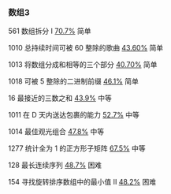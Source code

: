 ### 数组3

561  数组拆分 I  [70.7%](http://70.7%/)  简单  

1010  总持续时间可被 60 整除的歌曲  [43.60%](http://43.60%/)  简单  

1013  将数组分成和相等的三个部分  [40.70%](http://40.70%/)  简单  

1018  可被 5 整除的二进制前缀  [46.1%](http://46.1%/)  简单  

16  最接近的三数之和  [43.9%](http://43.9%/)  中等  

1011  在 D 天内送达包裹的能力  [52.7%](http://52.7%/)  中等  

1014  最佳观光组合  [47.8%](http://47.8%/)  中等  

1277  统计全为 1 的正方形子矩阵  [67.5%](http://67.5%/)  中等  

128  最长连续序列  [48.7%](http://48.7%/)  困难  

154  寻找旋转排序数组中的最小值 II  [48.2%](http://48.2%/)  困难 

